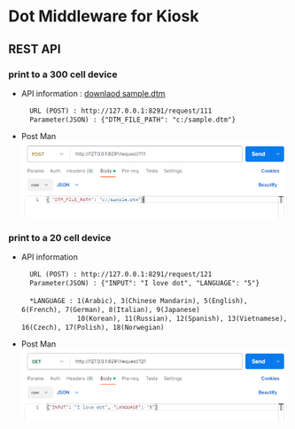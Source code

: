# Dot Middleware for Kiosk

## REST API
### print to a 300 cell device
- API information : <a href="sample.dtm">downlaod sample.dtm</a>  
  ```
    URL (POST) : http://127.0.0.1:8291/request/111
    Parameter(JSON) : {"DTM_FILE_PATH": "c:/sample.dtm"}
  ```

- Post Man  
  <img src="images/postman-300cell.gif" alt="Post Man 300cell">

### print to a 20 cell device  
- API information
  ```
    URL (POST) : http://127.0.0.1:8291/request/121
    Parameter(JSON) : {"INPUT": "I love dot", "LANGUAGE": "5"}

    *LANGUAGE : 1(Arabic), 3(Chinese Mandarin), 5(English), 6(French), 7(German), 8(Italian), 9(Japanese) 
                10(Korean), 11(Russian), 12(Spanish), 13(Vietnamese), 16(Czech), 17(Polish), 18(Norwegian)
  ```
 
- Post Man  
  <img src="images/postman-20cell.gif" alt="Post Man 300cell">


